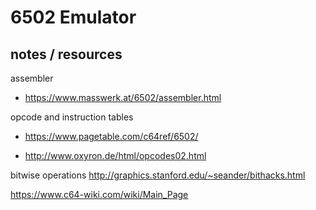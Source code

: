 # 6502 Emulator

## notes / resources 
assembler 

- https://www.masswerk.at/6502/assembler.html

opcode and instruction tables  

- https://www.pagetable.com/c64ref/6502/  

- http://www.oxyron.de/html/opcodes02.html


bitwise operations
http://graphics.stanford.edu/~seander/bithacks.html


https://www.c64-wiki.com/wiki/Main_Page
